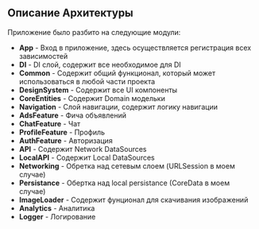 ## Описание Архитектуры

Приложение было разбито на следующие модули:
* **App** - Вход в приложение, здесь осуществляется регистрация всех зависимостей
* **DI** - DI слой, содержит все необходимое для DI
* **Common** - Содержит общий функционал, который может использоваться в любой части проекта
* **DesignSystem** - Содержит все UI компоненты
* **CoreEntities** - Содержит Domain модельки
* **Navigation** - Слой навигации, содержит логику навигации
* **AdsFeature** - Фича объявлений
* **ChatFeature** - Чат
* **ProfileFeature** - Профиль
* **AuthFeature** - Авторизация
* **API** - Содержит Network DataSources
* **LocalAPI** - Содержит Local DataSources
* **Networking** - Обретка над сетевым слоем (URLSession в моем случае)
* **Persistance** - Обертка над local persistance (CoreData в моем случае)
* **ImageLoader** - Содержит фунционал для скачивания изображений
* **Analytics** - Аналитика
* **Logger** - Логирование